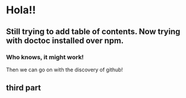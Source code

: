 Hola!!
==============

Still trying to add table of contents. Now trying with doctoc installed over npm.
-----------


### Who knows, it might work! 

Then we can go on with the discovery of github!

## third part 
